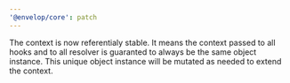 ```yaml
---
'@envelop/core': patch
---
```


The context is now referentialy stable. It means the context passed to all hooks and to all resolver
is guaranted to always be the same object instance. This unique object instance will be mutated as
needed to extend the context.
